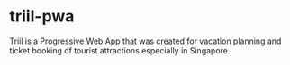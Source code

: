 # triil-pwa
Triil is a Progressive Web App that was created for vacation  planning and ticket booking of tourist attractions especially in  Singapore.
